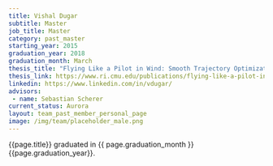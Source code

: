 ```yaml
---
title: Vishal Dugar
subtitle: Master
job_title: Master
category: past_master
starting_year: 2015
graduation_year: 2018
graduation_month: March
thesis_title: "Flying Like a Pilot in Wind: Smooth Trajectory Optimization in a Moving Reference Frame"
thesis_link: https://www.ri.cmu.edu/publications/flying-like-a-pilot-in-wind-smooth-trajectory-optimization-in-a-moving-reference-frame/
linkedin: https://www.linkedin.com/in/vdugar/
advisors:
 - name: Sebastian Scherer
current_status: Aurora
layout: team_past_member_personal_page
image: /img/team/placeholder_male.png
---
```


{{page.title}} graduated in {{ page.graduation_month }} {{page.graduation_year}}.

